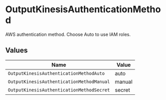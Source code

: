 # OutputKinesisAuthenticationMethod

AWS authentication method. Choose Auto to use IAM roles.


## Values

| Name                                      | Value                                     |
| ----------------------------------------- | ----------------------------------------- |
| `OutputKinesisAuthenticationMethodAuto`   | auto                                      |
| `OutputKinesisAuthenticationMethodManual` | manual                                    |
| `OutputKinesisAuthenticationMethodSecret` | secret                                    |